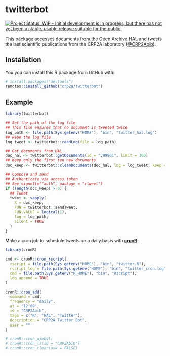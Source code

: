 
<!-- README.md is generated from README.Rmd. Please edit that file -->

# twitterbot

<!-- badges: start -->

[![Project Status: WIP – Initial development is in progress, but there
has not yet been a stable, usable release suitable for the
public.](https://www.repostatus.org/badges/latest/wip.svg)](https://www.repostatus.org/#wip)
<!-- badges: end -->

This package accesses documents from the [Open Archive
HAL](https://hal.archives-ouvertes.fr/) and tweets the last scientific
publications from the CRP2A laboratory
([@CRP2Abib](https://twitter.com/crp2abib)).

## Installation

You you can install this R package from GitHub with:

``` r
# install.packages("devtools")
remotes::install_github("crp2a/twitterbot")
```

## Example

``` r
library(twitterbot)

## Set the path of the log file
## This file ensures that no document is tweeted twice
log_path <- file.path(Sys.getenv("HOME"), "bin", "twitter_hal.log")
## Read the log file
log_tweet <- twitterbot::readLog(file = log_path)

## Get documents from HAL
doc_hal <- twitterbot::getDocuments(id = "399901", limit = 100)
## Keep only the first ten new documents
doc_keep <- twitterbot::cleanDocuments(doc_hal, log = log_tweet, keep = 1:10)

## Compose and send
## Authenticate via access token
## See vignette("auth", package = "rtweet")
if (length(doc_keep) > 0) {
  ## Tweet 
  tweet <- vapply(
    X = doc_keep, 
    FUN = twitterbot::sendTweet,
    FUN.VALUE = logical(1),
    log = log_path,
    silent = TRUE
  )
}
```

Make a cron job to schedule tweets on a daily basis with
[**cronR**](https://github.com/bnosac/cronR):

``` r
library(cronR)

cmd <- cronR::cron_rscript(
  rscript = file.path(Sys.getenv("HOME"), "bin", "twitter.R"),
  rscript_log = file.path(Sys.getenv("HOME"), "bin", "twitter_cron.log"),
  cmd = file.path(Sys.getenv("R_HOME"), "bin", "Rscript"),
  log_append = TRUE
)

cronR::cron_add(
  command = cmd,
  frequency = "daily",
  at = "12:00",
  id = "CRP2Abib",
  tags = c("R", "HAL", "Twitter"),
  description = "CRP2A Twitter Bot",
  user = ""
)

# cronR::cron_njobs()
# cronR::cron_ls(id = "CRP2Abib")
# cronR::cron_clear(ask = FALSE)
```
